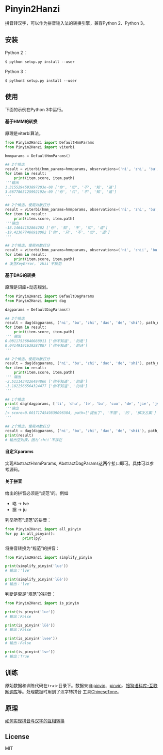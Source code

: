 # Pinyin2Hanzi

拼音转汉字，可以作为拼音输入法的转换引擎，兼容Python 2、Python 3。

## 安装
Python 2：
```
$ python setup.py install --user
```

Python 3：
```
$ python3 setup.py install --user
```

## 使用
下面的示例在Python 3中运行。

#### 基于HMM的转换
原理是viterbi算法。

```python
from Pinyin2Hanzi import DefaultHmmParams
from Pinyin2Hanzi import viterbi

hmmparams = DefaultHmmParams()

## 2个候选
result = viterbi(hmm_params=hmmparams, observations=('ni', 'zhi', 'bu', 'zhi', 'dao'), path_num = 2)
for item in result:
    print(item.score, item.path)
'''输出
1.3155294593897203e-08 ['你', '知', '不', '知', '道']
3.6677865125992192e-09 ['你', '只', '不', '知', '道']
'''

## 2个候选，使用对数打分
result = viterbi(hmm_params=hmmparams, observations=('ni', 'zhi', 'bu', 'zhi', 'dao'), path_num = 2, log = True)
for item in result:
    print(item.score, item.path)
'''输出
-18.14644152864202 ['你', '知', '不', '知', '道']
-19.423677486918002 ['你', '只', '不', '知', '道']
'''

## 2个候选，使用对数打分
result = viterbi(hmm_params=hmmparams, observations=('ni', 'zhii', 'bu', 'zhi', 'dao'), path_num = 2, log = True)
for item in result:
    print(item.score, item.path)
# 发生KeyError，`zhii`不规范
```

#### 基于DAG的转换
原理是词库+动态规划。

```python
from Pinyin2Hanzi import DefaultDagParams
from Pinyin2Hanzi import dag

dagparams = DefaultDagParams()

## 2个候选
result = dag(dagparams, ('ni', 'bu', 'zhi', 'dao', 'de', 'shi'), path_num=2)
for item in result:
    print(item.score, item.path)
''' 输出
0.08117536840088911 ['你不知道', '的是']
0.04149191639287887 ['你不知道', '的诗']
'''

## 2个候选，使用对数打分
result = dag(dagparams, ('ni', 'bu', 'zhi', 'dao', 'de', 'shi'), path_num=2, log=True)
for item in result:
    print(item.score, item.path)
''' 输出
-2.5111434226494866 ['你不知道', '的是']
-3.1822566564324477 ['你不知道', '的诗']
'''

## 1个候选
print( dag(dagparams, ['ti', 'chu', 'le', 'bu', 'cuo', 'de', 'jie', 'jve', 'fang', 'an'], path_num=1) )
'''输出
[< score=0.0017174549839096384, path=['提出了', '不错', '的', '解决方案'] >]
'''

## 2个候选，使用对数打分
result = dag(dagparams, ('ni', 'bu', 'zhi', 'dao', 'de', 'shii'), path_num=2, log=True)
print(result)
# 输出空列表，因为`shii`不存在
```

#### 自定义params
实现AbstractHmmParams, AbstractDagParams这两个接口即可。具体可以参考源码。

#### 关于拼音
给出的拼音必须是“规范”的。例如

* 略 -> lve
* 据 -> ju

列举所有“规范”的拼音：
```python
from Pinyin2Hanzi import all_pinyin
for py in all_pinyin():
        print(py)
```

将拼音转换为“规范”的拼音：
```python
from Pinyin2Hanzi import simplify_pinyin

print(simplify_pinyin('lue'))
# 输出：'lve'

print(simplify_pinyin('lüè'))
# 输出：'lve'
```

判断是否是“规范”的拼音：
```python
from Pinyin2Hanzi import is_pinyin

print(is_pinyin('lue'))
# 输出：False

print(is_pinyin('lüè'))
# 输出：False

print(is_pinyin('lvee'))
# 输出：False

print(is_pinyin('lve'))
# 输出：True
```

## 训练
原始数据和训练代码在`train`目录下。数据来自[jpinyin](https://github.com/stuxuhai/jpinyin)、[pinyin](https://github.com/overtrue/pinyin)、[搜狗语料库-互联网词库](http://www.sogou.com/labs/dl/w.html)等。处理数据时用到了汉字转拼音
工具[ChineseTone](https://github.com/letiantian/ChineseTone)。

## 原理
[如何实现拼音与汉字的互相转换](https://www.letianbiji.com/article/101693.html)

## License
MIT




